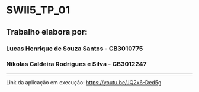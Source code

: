 # SWII5_TP_01

## Trabalho elabora por:
### Lucas Henrique de Souza Santos - CB3010775
### Nikolas Caldeira Rodrigues e Silva - CB3012247
--------------------------------------------------
Link da aplicação em execução: https://youtu.be/JQ2x6-Ded5g
